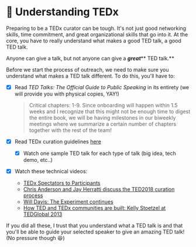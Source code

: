 # 🤔 Understanding TEDx

Preparing to be a TEDx curator can be tough. It's not just good networking skills, time commitment, and great organizational skills that go into it. At the core, you have to really understand what makes a good TED talk, a good TED talk.&#x20;

Anyone can give a talk, but not anyone can give a _**great**_** TED talk.**&#x20;

Before we start the process of outreach, we need to make sure you understand what makes a TED talk different. To do this, you'll have to:

*   [x] Read _TED Talks: The Official Guide to Public Speaking_ in its entirety (we will provide you with physical copies, YAY!)&#x20;

    > Critical chapters: 1-9. Since onboarding will happen within 1.5 weeks and I recognize that this might not be enough time to digest the entire book, we will be having milestones in our biweekly meetings where we summarize a certain number of chapters together with the rest of the team!
* [x] Read TEDx curation guidelines [here](https://www.ted.com/participate/organize-a-local-tedx-event/tedx-organizer-guide/speakers-program)&#x20;
  * [x] Watch one sample TED talk for each type of talk (big idea, tech demo, etc..)
* [x] Watch these technical videos:
  * [TEDx Spectators to Participants](https://youtu.be/\_bQTqh4Hp-o)
  * [Chris Anderson and Jay Herratti discuss the TED2018 curation process](https://youtu.be/Dh9jrj3NPz8)
  * [Will Davis: The Experiment continues](https://youtu.be/iVQ9ZmoKPbg)
  * [ How TED and TEDx communities are built: Kelly Stoetzel at TEDGlobal 2013](https://youtu.be/-oOoJk8Gt7k)

If you did all these, I trust that you understand what a TED talk is and that you'll be able to guide your selected speaker to give an amazing TED talk! (No pressure though :laughing:)

